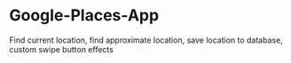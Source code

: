 # Google-Places-App
Find current location, find approximate location, save location to database, custom swipe button effects
